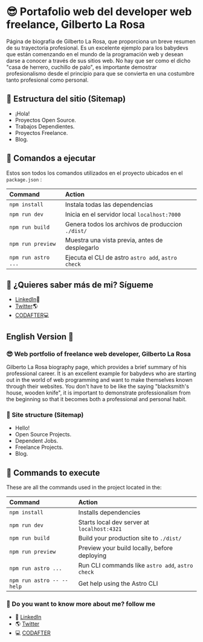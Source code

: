# 😎 Portafolio web del developer web freelance, Gilberto La Rosa

Página de biografía de Gilberto La Rosa, que proporciona un breve resumen de su trayectoria profesional. Es un excelente ejemplo para los babydevs que están comenzando en el mundo de la programación web y desean darse a conocer a través de sus sitios web. No hay que ser como el dicho "casa de herrero, cuchillo de palo", es importante demostrar profesionalismo desde el principio para que se convierta en una costumbre tanto profesional como personal.

## 📰 Estructura del sitio (Sitemap)

- ¡Hola!
- Proyectos Open Source.
- Trabajos Dependientes.
- Proyectos Freelance.
- Blog.

## 🔌 Comandos a ejecutar

Estos son todos los comandos utilizados en el proyecto ubicados en el `package.json` :

| Command             | Action                                             |
| :------------------ | :------------------------------------------------- |
| `npm install`       | Instala todas las dependencias                     |
| `npm run dev`       | Inicia en el servidor local `localhost:7000`       |
| `npm run build`     | Genera todos los archivos de produccion `./dist/`  |
| `npm run preview`   | Muestra una vista previa, antes de desplegarlo     |
| `npm run astro ...` | Ejecuta el CLI de astro `astro add`, `astro check` |

## 📣 ¿Quieres saber más de mi? Sígueme

- [LinkedIn](https://www.linkedin.com/in/gilberto-la-rosa/)🚀
- [Twitter](https://twitter.com/dev_gilberto)🌎
- [CODAFTER](https://codafter.cl/)💻

## English Version 🗽

### 😎 Web portfolio of freelance web developer, Gilberto La Rosa

Gilberto La Rosa biography page, which provides a brief summary of his professional career. It is an excellent example for babydevs who are starting out in the world of web programming and want to make themselves known through their websites. You don't have to be like the saying "blacksmith's house, wooden knife", it is important to demonstrate professionalism from the beginning so that it becomes both a professional and personal habit.

### 📰 Site structure (Sitemap)

- Hello!
- Open Source Projects.
- Dependent Jobs.
- Freelance Projects.
- Blog.

## 🔌 Commands to execute

These are all the commands used in the project located in the:

| Command                   | Action                                           |
| :------------------------ | :----------------------------------------------- |
| `npm install`             | Installs dependencies                            |
| `npm run dev`             | Starts local dev server at `localhost:4321`      |
| `npm run build`           | Build your production site to `./dist/`          |
| `npm run preview`         | Preview your build locally, before deploying     |
| `npm run astro ...`       | Run CLI commands like `astro add`, `astro check` |
| `npm run astro -- --help` | Get help using the Astro CLI                     |

### 📣 Do you want to know more about me? follow me

- 🚀 [LinkedIn](https://www.linkedin.com/in/gilberto-la-rosa/)
- 🌎 [Twitter](https://twitter.com/dev_gilberto)
- 💻 [CODAFTER](https://codafter.cl/)
